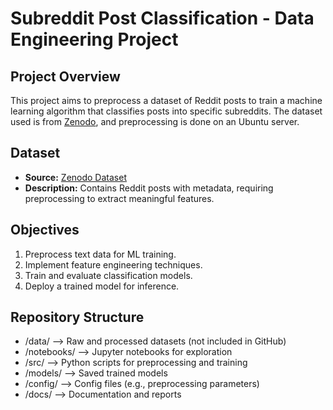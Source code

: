 # Subreddit Post Classification - Data Engineering Project

## Project Overview
This project aims to preprocess a dataset of Reddit posts to train a machine learning algorithm that classifies posts into specific subreddits. The dataset used is from [Zenodo](https://zenodo.org/records/1043504#.Wzt7PbhXryo), and preprocessing is done on an Ubuntu server.

## Dataset
- **Source:** [Zenodo Dataset](https://zenodo.org/records/1043504#.Wzt7PbhXryo)
- **Description:** Contains Reddit posts with metadata, requiring preprocessing to extract meaningful features.

## Objectives
1. Preprocess text data for ML training.
2. Implement feature engineering techniques.
3. Train and evaluate classification models.
4. Deploy a trained model for inference.

## Repository Structure

- /data/          -->   Raw and processed datasets (not included in GitHub) 
- /notebooks/     -->   Jupyter notebooks for exploration 
- /src/           -->   Python scripts for preprocessing and training 
- /models/        -->   Saved trained models 
- /config/        -->   Config files (e.g., preprocessing parameters) 
- /docs/          -->   Documentation and reports
